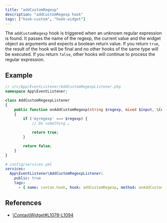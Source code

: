 ```yaml
---
title: "addCustomRegexp"
description: "addCustomRegexp hook"
tags: ["hook-custom", "hook-widget"]
---
```


The `addCustomRegexp` hook is triggered when an unknown regular expression is 
found. It passes the name of the regexp, the current value and the widget 
object as arguments and expects a boolean return value. If you return `true`,
the result of the hook will be final and no other hooks of the same type will
be executed. If you return `false`, other hooks will continue to process the
regular expression.

## Example

```php
// src/App/EventListener/AddCustomRegexpListener.php
namespace App\EventListener;

class AddCustomRegexpListener
{
    public function onAddCustomRegexp(string $regexp, mixed $input, \Contao\Widget $widget): bool
    {
        if ('myregexp' === $regexp) {
            // Do something …

            return true;
        }

        return false;
    }
}
```

```yml
# config/services.yml
services:
  App\EventListener\AddCustomRegexpListener:
    public: true
    tags:
      - { name: contao.hook, hook: addCustomRegexp, method: onAddCustomRegexp }
```

## References

* [\Contao\Widget#L1078-L1094](https://github.com/contao/contao/blob/4.7.6/core-bundle/src/Resources/contao/library/Contao/Widget.php#L1078-L1094)

